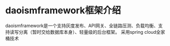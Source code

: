 # daoismframework框架介绍

daoismframework是一个支持灰度发布、API网关、全链路压测、负载均衡、支持读写分离（暂时交给数据库本身）、轻量级的后台框架。
采用spring cloud全家桶技术
